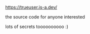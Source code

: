 https://trueuser.is-a.dev/ 

the source code for anyone interested

lots of secrets toooooooooo :) 
